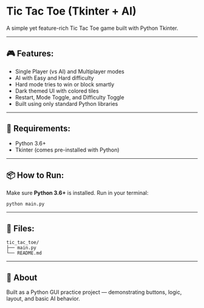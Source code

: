 # Tic Tac Toe (Tkinter + AI)

A simple yet feature-rich Tic Tac Toe game built with Python Tkinter.

---

## 🎮 Features:

- Single Player (vs AI) and Multiplayer modes
- AI with Easy and Hard difficulty
- Hard mode tries to win or block smartly
- Dark themed UI with colored tiles
- Restart, Mode Toggle, and Difficulty Toggle
- Built using only standard Python libraries

---

## 🧠 Requirements:

- Python 3.6+  
- Tkinter (comes pre-installed with Python)

---

## 📦 How to Run:

Make sure **Python 3.6+** is installed.
Run in your terminal: 
```
python main.py
```
---

## 📁 Files:
```
tic_tac_toe/
├── main.py
└── README.md
```

---

## 📌 About

Built as a Python GUI practice project — demonstrating buttons, logic, layout, and basic AI behavior.
